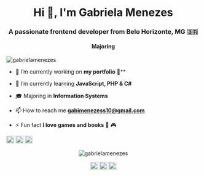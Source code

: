 <h1 align="center">Hi 👋, I'm Gabriela Menezes</h1>
<h3 align="center">A passionate frontend developer from Belo Horizonte, MG 🇧🇷</h3>
<h4 align="center">Majoring</h4>

<p align="left"> <img src="https://komarev.com/ghpvc/?username=gabrielamenezes" alt="gabrielamenezes" /> </p>

- 🔭 I’m currently working on **my portfolio** :construction:**

- 🌱 I’m currently learning **JavaScript, PHP & C#**

- :mortar_board: Majoring in **Information Systems**

- 📫 How to reach me **gabimenezess10@gmail.com**

- ⚡ Fun fact **I love games and books** :closed_book: :video_game:

<p align="left"><img src="https://devicons.github.io/devicon/devicon.git/icons/css3/css3-original-wordmark.svg" alt="css3" width="20" height="20"/> <img src="https://devicons.github.io/devicon/devicon.git/icons/html5/html5-original-wordmark.svg" alt="html5" width="20" height="20"/> <img src="https://devicons.github.io/devicon/devicon.git/icons/javascript/javascript-original.svg" alt="javascript" width="20" height="20"/></p><p align="center"> <img src="https://github-readme-stats.vercel.app/api?username=gabrielamenezes&show_icons=true" alt="gabrielamenezes" /> </p>

<p align="center">
<a href="https://twitter.com/gabisboring" target="blank"><img align="center" src="https://cdn.jsdelivr.net/npm/simple-icons@3.0.1/icons/twitter.svg" alt="gabisboring" height="20" width="20" /></a>
<a href="https://linkedin.com/in/gabimenezesdev" target="blank"><img align="center" src="https://cdn.jsdelivr.net/npm/simple-icons@3.0.1/icons/linkedin.svg" alt="gabimenezesdev" height="20" width="20" /></a>
<a href="https://instagram.com/gabimmz" target="blank"><img align="center" src="https://cdn.jsdelivr.net/npm/simple-icons@3.0.1/icons/instagram.svg" alt="gabimmz" height="20" width="20" /></a>
</p>
